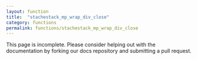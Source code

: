 ```yaml
---
layout: function
title:  "stachestack_mp_wrap_div_close"
category: functions
permalink: functions/stachestack_mp_wrap_div_close
---
```


This page is incomplete. Please consider helping out with the documentation by forking our docs repository and submitting a pull request.